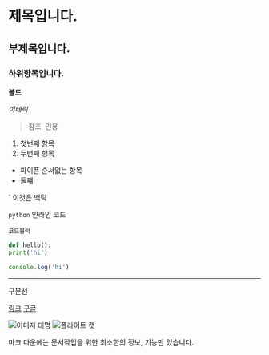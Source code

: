 # 제목입니다.
## 부제목입니다.
### 하위항목입니다.

 **볼드**
 
 *이테릭* 

> 참조, 인용

1. 첫번쨰 항목
2. 두번째 항목

- 파이픈 순서없는 항목
- 둘쨰

` 이것은  백틱

`python` 인라인 코드

```
코드블럭
```

```python
def hello():
print('hi')
```

```javascript
console.log('hi')
```

---
구분선


[링크](주소)
[구글](https://google.com)

![이미지 대명](이미지주소)
![폴라이트 캣](https://img1.newsis.com/2023/07/12/NISI20230712_0001313626_web.jpg)


마크 다운에는 문서작업을 위한 최소한의 정보, 기능만 있습니다.